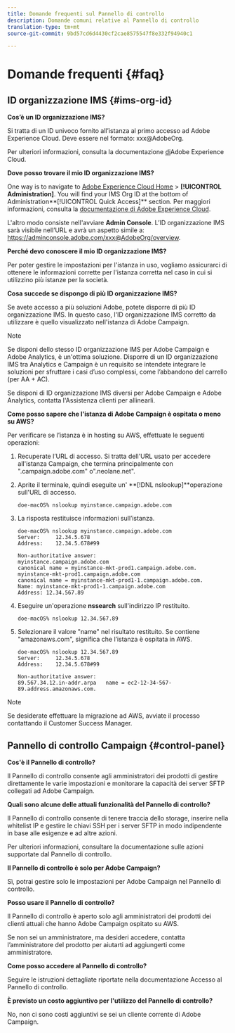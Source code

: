 ```yaml
---
title: Domande frequenti sul Pannello di controllo
description: Domande comuni relative al Pannello di controllo
translation-type: tm+mt
source-git-commit: 9bd57cd6d4430cf2cae8575547f8e332f94940c1

---
```



# Domande frequenti {#faq}

## ID organizzazione IMS {#ims-org-id}

**Cos’è un ID organizzazione IMS?**

Si tratta di un ID univoco fornito all’istanza al primo accesso ad Adobe Experience Cloud. Deve essere nel formato: xxx@AdobeOrg.

Per ulteriori informazioni, consulta la documentazione [di](https://marketing.adobe.com/resources/help/en_US/mcloud/organizations.html)Adobe Experience Cloud.

**Dove posso trovare il mio ID organizzazione IMS?**

One way is to navigate to [Adobe Experience Cloud Home](https://exc-login.experiencecloud.adobe.com/exc-content/login.html?prefixtenantid=amc) > **[!UICONTROL Administration]**. You will find your IMS Org ID at the bottom of Administration**[!UICONTROL Quick Access]** section. Per maggiori informazioni, consulta la [documentazione di Adobe Experience Cloud](https://marketing.adobe.com/resources/help/en_US/mcloud/organizations.html).

L&#39;altro modo consiste nell&#39;avviare **Admin Console**. L’ID organizzazione IMS sarà visibile nell’URL e avrà un aspetto simile a: https://adminconsole.adobe.com/xxx@AdobeOrg/overview.

**Perché devo conoscere il mio ID organizzazione IMS?**

Per poter gestire le impostazioni per l&#39;istanza in uso, vogliamo assicurarci di ottenere le informazioni corrette per l&#39;istanza corretta nel caso in cui si utilizzino più istanze per la società.

**Cosa succede se dispongo di più ID organizzazione IMS?**

Se avete accesso a più soluzioni Adobe, potete disporre di più ID organizzazione IMS. In questo caso, l&#39;ID organizzazione IMS corretto da utilizzare è quello visualizzato nell&#39;istanza di Adobe Campaign.

>[!NOTE]
>
>Se disponi dello stesso ID organizzazione IMS per Adobe Campaign e Adobe Analytics, è un&#39;ottima soluzione. Disporre di un ID organizzazione IMS tra Analytics e Campaign è un requisito se intendete integrare le soluzioni per sfruttare i casi d’uso complessi, come l’abbandono del carrello (per AA + AC).
>
>Se disponi di ID organizzazione IMS diversi per Adobe Campaign e Adobe Analytics, contatta l&#39;Assistenza clienti per allinearli.

**Come posso sapere che l&#39;istanza di Adobe Campaign è ospitata o meno su AWS?**

Per verificare se l’istanza è in hosting su AWS, effettuate le seguenti operazioni:

1. Recuperate l’URL di accesso. Si tratta dell&#39;URL usato per accedere all&#39;istanza Campaign, che termina principalmente con &quot;.campaign.adobe.com&quot; o&quot;.neolane.net&quot;.
1. Aprite il terminale, quindi eseguite un&#39; **[!DNL nslookup]**operazione sull&#39;URL di accesso.

   `doe-macOS% nslookup myinstance.campaign.adobe.com`

1. La risposta restituisce informazioni sull’istanza.

   ```
   doe-macOS% nslookup myinstance.campaign.adobe.com
   Server:     12.34.5.678
   Address:    12.34.5.678#99
   
   Non-authoritative answer:
   myinstance.campaign.adobe.com
   canonical name = myinstance-mkt-prod1.campaign.adobe.com.
   myinstance-mkt-prod1.campaign.adobe.com
   canonical name = myinstance-mkt-prod1-1.campaign.adobe.com.
   Name: myinstance-mkt-prod1-1.campaign.adobe.com
   Address: 12.34.567.89
   ```

1. Eseguire un&#39;operazione **nssearch** sull&#39;indirizzo IP restituito.

   `doe-macOS% nslookup 12.34.567.89`

1. Selezionare il valore &quot;name&quot; nel risultato restituito. Se contiene &quot;amazonaws.com&quot;, significa che l’istanza è ospitata in AWS.

   ```
   doe-macOS% nslookup 12.34.567.89
   Server:     12.34.5.678
   Address:    12.34.5.678#99
   
   Non-authoritative answer:
   89.567.34.12.in-addr.arpa   name = ec2-12-34-567-89.address.amazonaws.com.
   ```

>[!NOTE]
>
>Se desiderate effettuare la migrazione ad AWS, avviate il processo contattando il Customer Success Manager.

## Pannello di controllo Campaign {#control-panel}

**Cos&#39;è il Pannello di controllo?**

Il Pannello di controllo consente agli amministratori dei prodotti di gestire direttamente le varie impostazioni e monitorare la capacità dei server SFTP collegati ad Adobe Campaign.

**Quali sono alcune delle attuali funzionalità del Pannello di controllo?**

Il Pannello di controllo consente di tenere traccia dello storage, inserire nella whitelist IP e gestire le chiavi SSH per i server SFTP in modo indipendente in base alle esigenze e ad altre azioni.

Per ulteriori informazioni, consultare la documentazione sulle azioni supportate dal Pannello di controllo.

**Il Pannello di controllo è solo per Adobe Campaign?**

Sì, potrai gestire solo le impostazioni per Adobe Campaign nel Pannello di controllo.

**Posso usare il Pannello di controllo?**

Il Pannello di controllo è aperto solo agli amministratori dei prodotti dei clienti attuali che hanno Adobe Campaign ospitato su AWS.

Se non sei un amministratore, ma desideri accedere, contatta l’amministratore del prodotto per aiutarti ad aggiungerti come amministratore.

**Come posso accedere al Pannello di controllo?**

Seguire le istruzioni dettagliate riportate nella documentazione Accesso al Pannello di controllo.

**È previsto un costo aggiuntivo per l&#39;utilizzo del Pannello di controllo?**

No, non ci sono costi aggiuntivi se sei un cliente corrente di Adobe Campaign.
